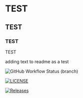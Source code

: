 # TEST
## TEST
### TEST
TEST

adding text to readme as a test

![GitHub Workflow Status (branch)](https://img.shields.io/github/actions/workflow/status/k4netw/sem/main.yml?branch=master)

[![LICENSE](https://img.shields.io/github/license/k4netw/sem.svg?style=flat-square)](https://github.com/k4netw/sem/blob/master/LICENSE)

[![Releases](https://img.shields.io/github/release/k4netw/sem/all.svg?style=flat-square)](https://github.com/k4netw/sem/releases)